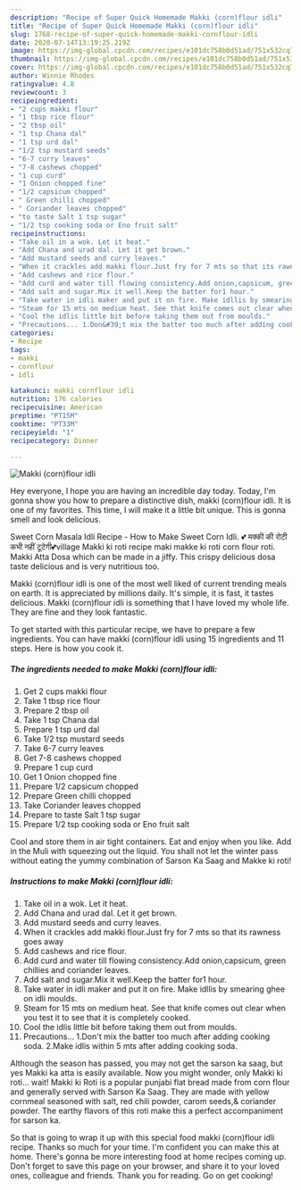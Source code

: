 ```yaml
---
description: "Recipe of Super Quick Homemade Makki (corn)flour idli"
title: "Recipe of Super Quick Homemade Makki (corn)flour idli"
slug: 1768-recipe-of-super-quick-homemade-makki-cornflour-idli
date: 2020-07-14T13:19:25.219Z
image: https://img-global.cpcdn.com/recipes/e101dc758b0d51ad/751x532cq70/makki-cornflour-idli-recipe-main-photo.jpg
thumbnail: https://img-global.cpcdn.com/recipes/e101dc758b0d51ad/751x532cq70/makki-cornflour-idli-recipe-main-photo.jpg
cover: https://img-global.cpcdn.com/recipes/e101dc758b0d51ad/751x532cq70/makki-cornflour-idli-recipe-main-photo.jpg
author: Winnie Rhodes
ratingvalue: 4.8
reviewcount: 3
recipeingredient:
- "2 cups makki flour"
- "1 tbsp rice flour"
- "2 tbsp oil"
- "1 tsp Chana dal"
- "1 tsp urd dal"
- "1/2 tsp mustard seeds"
- "6-7 curry leaves"
- "7-8 cashews chopped"
- "1 cup curd"
- "1 Onion chopped fine"
- "1/2 capsicum chopped"
- " Green chilli chopped"
- " Coriander leaves chopped"
- "to taste Salt 1 tsp sugar"
- "1/2 tsp cooking soda or Eno fruit salt"
recipeinstructions:
- "Take oil in a wok. Let it heat."
- "Add Chana and urad dal. Let it get brown."
- "Add mustard seeds and curry leaves."
- "When it crackles add makki flour.Just fry for 7 mts so that its rawness goes away"
- "Add cashews and rice flour."
- "Add curd and water till flowing consistency.Add onion,capsicum, green chillies and coriander leaves."
- "Add salt and sugar.Mix it well.Keep the batter for1 hour."
- "Take water in idli maker and put it on fire. Make idllis by smearing ghee on idli moulds."
- "Steam for 15 mts on medium heat. See that knife comes out clear when you test it to see that it is completely cooked."
- "Cool the idlis little bit before taking them out from moulds."
- "Precautions... 1.Don&#39;t mix the batter too much after adding cooking soda. 2.Make idlis within 5 mts after adding cooking soda."
categories:
- Recipe
tags:
- makki
- cornflour
- idli

katakunci: makki cornflour idli 
nutrition: 176 calories
recipecuisine: American
preptime: "PT15M"
cooktime: "PT33M"
recipeyield: "1"
recipecategory: Dinner

---
```



![Makki (corn)flour idli](https://img-global.cpcdn.com/recipes/e101dc758b0d51ad/751x532cq70/makki-cornflour-idli-recipe-main-photo.jpg)

Hey everyone, I hope you are having an incredible day today. Today, I'm gonna show you how to prepare a distinctive dish, makki (corn)flour idli. It is one of my favorites. This time, I will make it a little bit unique. This is gonna smell and look delicious.

Sweet Corn Masala Idli Recipe - How to Make Sweet Corn Idli. 💕 मक्की की रोटी कभी नहीं टूटेगी💕village Makki ki roti recipe maki makke ki roti corn flour roti. Makki Atta Dosa which can be made in a jiffy. This crispy delicious dosa taste delicious and is very nutritious too.

Makki (corn)flour idli is one of the most well liked of current trending meals on earth. It is appreciated by millions daily. It's simple, it is fast, it tastes delicious. Makki (corn)flour idli is something that I have loved my whole life. They are fine and they look fantastic.


To get started with this particular recipe, we have to prepare a few ingredients. You can have makki (corn)flour idli using 15 ingredients and 11 steps. Here is how you cook it.

<!--inarticleads1-->

##### The ingredients needed to make Makki (corn)flour idli:

1. Get 2 cups makki flour
1. Take 1 tbsp rice flour
1. Prepare 2 tbsp oil
1. Take 1 tsp Chana dal
1. Prepare 1 tsp urd dal
1. Take 1/2 tsp mustard seeds
1. Take 6-7 curry leaves
1. Get 7-8 cashews chopped
1. Prepare 1 cup curd
1. Get 1 Onion chopped fine
1. Prepare 1/2 capsicum chopped
1. Prepare  Green chilli chopped
1. Take  Coriander leaves chopped
1. Prepare to taste Salt 1 tsp sugar
1. Prepare 1/2 tsp cooking soda or Eno fruit salt


Cool and store them in air tight containers. Eat and enjoy when you like. Add in the Muli with squeezing out the liquid. You shall not let the winter pass without eating the yummy combination of Sarson Ka Saag and Makke ki roti! 

<!--inarticleads2-->

##### Instructions to make Makki (corn)flour idli:

1. Take oil in a wok. Let it heat.
1. Add Chana and urad dal. Let it get brown.
1. Add mustard seeds and curry leaves.
1. When it crackles add makki flour.Just fry for 7 mts so that its rawness goes away
1. Add cashews and rice flour.
1. Add curd and water till flowing consistency.Add onion,capsicum, green chillies and coriander leaves.
1. Add salt and sugar.Mix it well.Keep the batter for1 hour.
1. Take water in idli maker and put it on fire. Make idllis by smearing ghee on idli moulds.
1. Steam for 15 mts on medium heat. See that knife comes out clear when you test it to see that it is completely cooked.
1. Cool the idlis little bit before taking them out from moulds.
1. Precautions... 1.Don&#39;t mix the batter too much after adding cooking soda. 2.Make idlis within 5 mts after adding cooking soda.


Although the season has passed, you may not get the sarson ka saag, but yes Makki ka atta is easily available. Now you might wonder, only Makki ki roti… wait! Makki ki Roti is a popular punjabi flat bread made from corn flour and generally served with Sarson Ka Saag. They are made with yellow cornmeal seasoned with salt, red chili powder, carom seeds,&amp; coriander powder. The earthy flavors of this roti make this a perfect accompaniment for sarson ka. 

So that is going to wrap it up with this special food makki (corn)flour idli recipe. Thanks so much for your time. I'm confident you can make this at home. There's gonna be more interesting food at home recipes coming up. Don't forget to save this page on your browser, and share it to your loved ones, colleague and friends. Thank you for reading. Go on get cooking!
